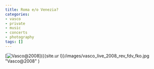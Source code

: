 ```yaml
---
title: Roma e/o Venezia?
categories:
- vasco
- private
- music
- concerts
- photography
tags: []
---
```

[]({{site.url}}/images/vasco_live_2008_rev_fdv_fko.jpg "Vasco@2008" )

[![Vasco@2008]({{site.url}}/images/vasco_live_2008_rev_fdv_fko.jpg)]({{site.ur
l}}/images/vasco_live_2008_rev_fdv_fko.jpg "Vasco@2008" )

